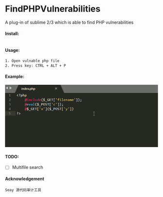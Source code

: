 # FindPHPVulnerabilities
A plug-in of sublime 2/3 which is able to find PHP vulnerabilities

#### Install:
```

```

#### Usage:
```
1. Open vulnable php file
2. Press key: CTRL + ALT + P
```

#### Example:
![Example](img/example.gif)

#### TODO:
- [ ] Multifile search

#### Acknowledgement
```
Seay 源代码审计工具
```
